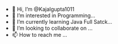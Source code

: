 - 👋 Hi, I’m @Kajalgupta1011
- 👀 I’m interested in Programming...
- 🌱 I’m currently learning Java Full Satck...
- 💞️ I’m looking to collaborate on ...
- 📫 How to reach me ...

<!---
Kajalgupta1011/Kajalgupta1011 is a ✨ special ✨ repository because its `README.md` (this file) appears on your GitHub profile.
You can click the Preview link to take a look at your changes.
--->
